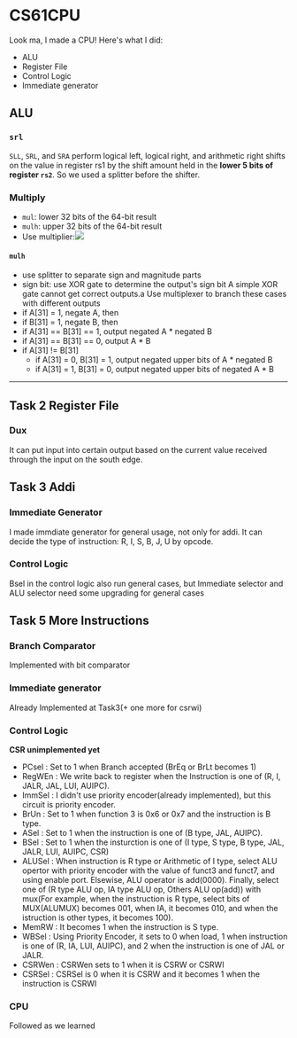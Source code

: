 # CS61CPU

Look ma, I made a CPU! Here's what I did:
- ALU
- Register File
- Control Logic
- Immediate generator

## ALU

### `srl`
`SLL`, `SRL`, and `SRA` perform logical left, logical right, and arithmetic right shifts on the value in register rs1 by the shift amount held in the **lower 5 bits of register `rs2`**.
So we used a splitter before the shifter.  

### Multiply

- `mul`: lower 32 bits of the 64-bit result
- `mulh`: upper 32 bits of the 64-bit result
- Use multiplier:![](https://tva1.sinaimg.cn/large/008i3skNgy1gsk98w55muj30v206a40c.jpg)

#### `mulh`

  - use splitter to separate sign and magnitude parts
  - sign bit: use XOR gate to determine the output's sign bit 
A simple XOR gate cannot get correct outputs.a
Use multiplexer to branch these cases with different outputs 
- if A[31] = 1, negate A, then
- if B[31] = 1, negate B, then
- if A[31] == B[31] == 1, output negated A * negated B
- if A[31] == B[31] == 0, output A * B
- if A[31] != B[31]
  - if A[31] = 0, B[31] = 1, output negated upper bits of A * negated B
  - if A[31] = 1, B[31] = 0, output negated upper bits of negated A * B

---

## Task 2 Register File

### Dux

It can put input into certain output based on the current value received through the input on the south edge.


## Task 3 Addi

### Immediate Generator

I made immdiate generator for general usage, not only for addi. It can decide the type of instruction: R, I, S, B, J, U by opcode.

### Control Logic

Bsel in the control logic also run general cases, but Immediate selector and ALU selector need some upgrading for general cases



## Task 5 More Instructions

### Branch Comparator

Implemented with bit comparator


### Immediate generator

Already Implemented at Task3(+ one more for csrwi)

### Control Logic
**CSR unimplemented yet**

- PCsel : Set to 1 when Branch accepted (BrEq or BrLt becomes 1)
- RegWEn : We write back to register when the Instruction is one of (R, I, JALR, JAL, LUI, AUIPC).
- ImmSel : I didn't use priority encoder(already implemented), but this circuit is priority encoder.
- BrUn : Set to 1 when function 3 is 0x6 or 0x7 and the instruction is B type.
- ASel : Set to 1 when the instruction is one of (B type, JAL, AUIPC).
- BSel : Set to 1 when the insturction is one of (I type, S type, B type, JAL, JALR, LUI, AUIPC, CSR)
- ALUSel : When instruction is R type or Arithmetic of I type, select ALU opertor with priority encoder with the value of funct3 and funct7, and using enable port. Elsewise, ALU operator is add(0000). Finally, select one of (R type ALU op, IA type ALU op, Others ALU op(add)) with mux(For example, when the instruction is R type, select bits of MUX(ALUMUX) becomes 001, when IA, it becomes 010, and when the istruction is other types, it becomes 100).
- MemRW : It becomes 1 when the instruction is S type.
- WBSel : Using Priority Encoder, it sets to 0 when load, 1 when instruction is one of (R, IA, LUI, AUIPC), and 2 when the instruction is one of JAL or JALR.
- CSRWen : CSRWen sets to 1 when it is CSRW or CSRWI 
- CSRSel : CSRSel is 0 when it is CSRW and it becomes 1 when the instruction is CSRWI

### CPU

Followed as we learned

